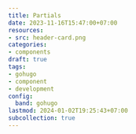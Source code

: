 ```yaml
---
title: Partials
date: 2023-11-16T15:47:00+07:00
resources:
- src: header-card.png
categories:
- components
draft: true
tags:
- gohugo
- component
- development
config:
  band: gohugo
lastmod: 2024-01-02T19:25:43+07:00
subcollection: true
---
```

